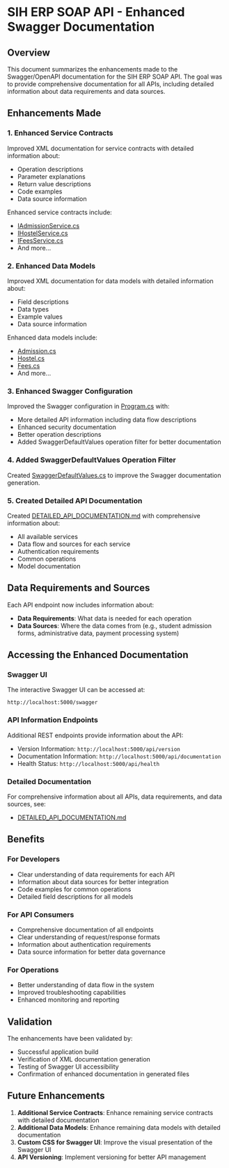 # SIH ERP SOAP API - Enhanced Swagger Documentation

## Overview

This document summarizes the enhancements made to the Swagger/OpenAPI documentation for the SIH ERP SOAP API. The goal was to provide comprehensive documentation for all APIs, including detailed information about data requirements and data sources.

## Enhancements Made

### 1. Enhanced Service Contracts
Improved XML documentation for service contracts with detailed information about:
- Operation descriptions
- Parameter explanations
- Return value descriptions
- Code examples
- Data source information

Enhanced service contracts include:
- [IAdmissionService.cs](file:///D:/A%20code/Neon/SIH-2K25-TESTING/Backend/SIH.ERP.Soap/Contracts/IAdmissionService.cs)
- [IHostelService.cs](file:///D:/A%20code/Neon/SIH-2K25-TESTING/Backend/SIH.ERP.Soap/Contracts/IHostelService.cs)
- [IFeesService.cs](file:///D:/A%20code/Neon/SIH-2K25-TESTING/Backend/SIH.ERP.Soap/Contracts/IFeesService.cs)
- And more...

### 2. Enhanced Data Models
Improved XML documentation for data models with detailed information about:
- Field descriptions
- Data types
- Example values
- Data source information

Enhanced data models include:
- [Admission.cs](file:///D:/A%20code/Neon/SIH-2K25-TESTING/Backend/SIH.ERP.Soap/Models/Admission.cs)
- [Hostel.cs](file:///D:/A%20code/Neon/SIH-2K25-TESTING/Backend/SIH.ERP.Soap/Models/Hostel.cs)
- [Fees.cs](file:///D:/A%20code/Neon/SIH-2K25-TESTING/Backend/SIH.ERP.Soap/Models/Fees.cs)
- And more...

### 3. Enhanced Swagger Configuration
Improved the Swagger configuration in [Program.cs](file:///D:/A%20code/Neon/SIH-2K25-TESTING/Backend/SIH.ERP.Soap/Program.cs) with:
- More detailed API information including data flow descriptions
- Enhanced security documentation
- Better operation descriptions
- Added SwaggerDefaultValues operation filter for better documentation

### 4. Added SwaggerDefaultValues Operation Filter
Created [SwaggerDefaultValues.cs](file:///D:/A%20code/Neon/SIH-2K25-TESTING/Backend/SIH.ERP.Soap/SwaggerDefaultValues.cs) to improve the Swagger documentation generation.

### 5. Created Detailed API Documentation
Created [DETAILED_API_DOCUMENTATION.md](file:///D:/A%20code/Neon/SIH-2K25-TESTING/Backend/SIH.ERP.Soap/DETAILED_API_DOCUMENTATION.md) with comprehensive information about:
- All available services
- Data flow and sources for each service
- Authentication requirements
- Common operations
- Model documentation

## Data Requirements and Sources

Each API endpoint now includes information about:
- **Data Requirements**: What data is needed for each operation
- **Data Sources**: Where the data comes from (e.g., student admission forms, administrative data, payment processing system)

## Accessing the Enhanced Documentation

### Swagger UI
The interactive Swagger UI can be accessed at:
```
http://localhost:5000/swagger
```

### API Information Endpoints
Additional REST endpoints provide information about the API:
- Version Information: `http://localhost:5000/api/version`
- Documentation Information: `http://localhost:5000/api/documentation`
- Health Status: `http://localhost:5000/api/health`

### Detailed Documentation
For comprehensive information about all APIs, data requirements, and data sources, see:
- [DETAILED_API_DOCUMENTATION.md](file:///D:/A%20code/Neon/SIH-2K25-TESTING/Backend/SIH.ERP.Soap/DETAILED_API_DOCUMENTATION.md)

## Benefits

### For Developers
- Clear understanding of data requirements for each API
- Information about data sources for better integration
- Code examples for common operations
- Detailed field descriptions for all models

### For API Consumers
- Comprehensive documentation of all endpoints
- Clear understanding of request/response formats
- Information about authentication requirements
- Data source information for better data governance

### For Operations
- Better understanding of data flow in the system
- Improved troubleshooting capabilities
- Enhanced monitoring and reporting

## Validation

The enhancements have been validated by:
- Successful application build
- Verification of XML documentation generation
- Testing of Swagger UI accessibility
- Confirmation of enhanced documentation in generated files

## Future Enhancements

1. **Additional Service Contracts**: Enhance remaining service contracts with detailed documentation
2. **Additional Data Models**: Enhance remaining data models with detailed documentation
3. **Custom CSS for Swagger UI**: Improve the visual presentation of the Swagger UI
4. **API Versioning**: Implement versioning for better API management